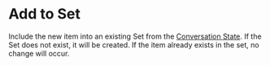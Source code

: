 # Add to Set

Include the new item into an existing Set from the [Conversation State](/wiki/getting-started/conversation-state).  If the Set does not exist, it will be created.  If the item already exists in the set, no change will occur.
